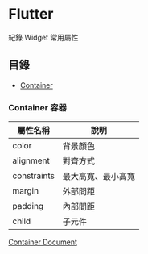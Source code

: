 # Flutter 
紀錄 Widget 常用屬性

## 目錄
- [Container](#container-容器)






### Container 容器
|屬性名稱|說明|
|-------|-------|
|color|背景顏色|
|alignment|對齊方式|
|constraints|最大高寬、最小高寬|
|margin|外部間距|
|padding|內部間距|
|child|子元件|

[Container Document](https://api.flutter.dev/flutter/widgets/Container-class.html)
